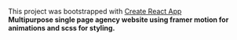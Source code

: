 This project was bootstrapped with [Create React App](https://github.com/facebook/create-react-app)
<br>
<b>Multipurpose single page agency website using framer motion for animations and scss for styling.</b>

